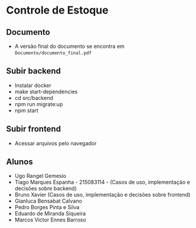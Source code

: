 # Controle de Estoque

## Documento
- A versão final do documento se encontra em 
  `Documento/documento_final.pdf`

## Subir backend
  - Instalar docker
  - make start-dependencies
  - cd src/backend
  - npm run migrate:up
  - npm start
## Subir frontend
- Acessar arquivos pelo navegador

## Alunos
- Ugo Rangel Gemesio
- Tiago Marques Espanha - 215083114 - (Casos de uso, implementação e decisões sobre backend)
- Bruno Xavier (Casos de uso, implementação e decisões sobre frontend)
- Gianluca Bensabat Calvano
- Pedro Borges Pinta e Silva
- Eduardo de Miranda Siqueira
- Marcos Victor Ennes Barroso

